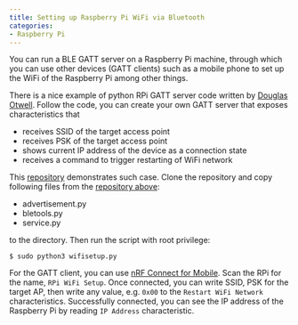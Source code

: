 ```yaml
---
title: Setting up Raspberry Pi WiFi via Bluetooth
categories:
- Raspberry Pi
---
```


You can run a BLE GATT server on a Raspberry Pi machine, through which you can
use other devices (GATT clients) such as a mobile phone to set up the WiFi of 
the Raspberry Pi among other things.

There is a nice example of python RPi GATT server code written by 
[Douglas Otwell](https://github.com/Douglas6/cputemp). Follow the code,
you can create your own GATT server that exposes characteristics that

* receives SSID of the target access point
* receives PSK of the target access point
* shows current IP address of the device as a connection state
* receives a command to trigger restarting of WiFi network

This [repository](https://github.com/snowdayclub/rpi-wifisetup-ble) demonstrates
such case. Clone the repository and copy following files from the [repository above](https://github.com/Douglas6/cputemp):

* advertisement.py
* bletools.py
* service.py

to the directory. Then run the script with root privilege:
```
$ sudo python3 wifisetup.py
```

For the GATT client, you can use [nRF Connect for Mobile](https://play.google.com/store/apps/details?id=no.nordicsemi.android.mcp&hl=en_CA&gl=US).  Scan the RPi
for the name, `RPi WiFi Setup`. Once connected, you can write SSID, PSK for the
target AP, then write any value, e.g. `0x00` to the `Restart WiFi Network`
characteristics. Successfully connected, you can see the IP address of the 
Raspberry Pi by reading `IP Address` characteristic.